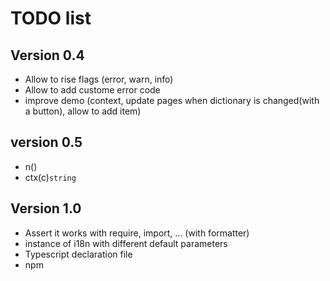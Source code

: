 # TODO list

## Version 0.4

* Allow to rise flags (error, warn, info)
* Allow to add custome error code
* improve demo (context, update pages when dictionary is changed(with a button), allow to add item)

## version 0.5

* n()
* ctx(c)`string`


## Version 1.0

* Assert it works with require, import, ...  (with formatter)
* instance of i18n with different default parameters
* Typescript declaration file
* npm
